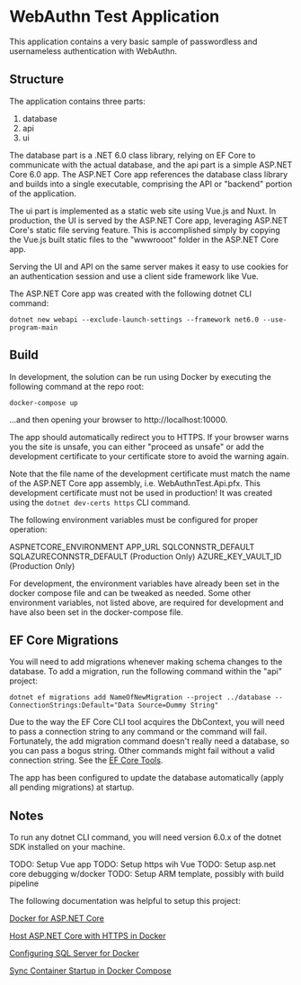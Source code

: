 # WebAuthn Test Application 
This application contains a very basic sample of passwordless and usernameless authentication with WebAuthn.

## Structure
The application contains three parts:

1. database
2. api
3. ui

The database part is a .NET 6.0 class library, relying on EF Core to communicate with the actual database,
and the api part is a simple ASP.NET Core 6.0 app. The ASP.NET Core app references the database class library
and builds into a single executable, comprising the API or "backend" portion of the application.

The ui part is implemented as a static web site using Vue.js and Nuxt. In production, the UI is served by the
ASP.NET Core app, leveraging ASP.NET Core's static file serving feature. This is accomplished simply by copying
the Vue.js built static files to the "wwwrooot" folder in the ASP.NET Core app.

Serving the UI and API on the same server makes it easy to use cookies for an authentication session and
use a client side framework like Vue.

The ASP.NET Core app was created with the following dotnet CLI command:

 ```dotnet new webapi --exclude-launch-settings --framework net6.0 --use-program-main```

## Build
In development, the solution can be run using Docker by executing the following command at the repo root:

```docker-compose up```

...and then opening your browser to http://localhost:10000.

The app should automatically redirect you to HTTPS. If your browser warns you the site is unsafe, you can
either "proceed as unsafe" or add the development certificate to your certificate store to avoid the warning
again.

Note that the file name of the development certificate must match the name of the ASP.NET Core app assembly,
i.e. WebAuthnTest.Api.pfx. This development certificate must not be used in production! It was created using
the `dotnet dev-certs https` CLI command.

The following environment variables must be configured for proper operation:

ASPNETCORE_ENVIRONMENT
APP_URL
SQLCONNSTR_DEFAULT
SQLAZURECONNSTR_DEFAULT (Production Only)
AZURE_KEY_VAULT_ID (Production Only)

For development, the environment variables have already been set in the docker compose file and can
be tweaked as needed. Some other environment variables, not listed above, are required for development and
have also been set in the docker-compose file.



## EF Core Migrations
You will need to add migrations whenever making schema changes to the database. To add a migration, run the following command
within the "api" project:

```dotnet ef migrations add NameOfNewMigration --project ../database -- ConnectionStrings:Default="Data Source=Dummy String"```

Due to the way the EF Core CLI tool acquires the DbContext, you will need to pass a connection string to any command or the
command will fail. Fortunately, the add migration command doesn't really need a database, so you can pass a bogus string.
Other commands might fail without a valid connection string. See the [EF Core Tools](https://learn.microsoft.com/en-us/ef/core/cli/dotnet).

The app has been configured to update the database automatically (apply all pending migrations) at startup.

## Notes

To run any dotnet CLI command, you will need version 6.0.x of the dotnet SDK installed on your machine.

TODO: Setup Vue app
TODO: Setup https wih Vue
TODO: Setup asp.net core debugging w/docker
TODO: Setup ARM template, possibly with build pipeline


The following documentation was helpful to setup this project:

[Docker for ASP.NET Core](https://learn.microsoft.com/en-us/aspnet/core/host-and-deploy/docker/building-net-docker-images?view=aspnetcore-6.0)

[Host ASP.NET Core with HTTPS in Docker](https://github.com/dotnet/dotnet-docker/blob/main/samples/host-aspnetcore-https.md)

[Configuring SQL Server for Docker](https://learn.microsoft.com/en-us/sql/linux/sql-server-linux-docker-container-configure)

[Sync Container Startup in Docker Compose](https://github.com/vishnubob/wait-for-it)